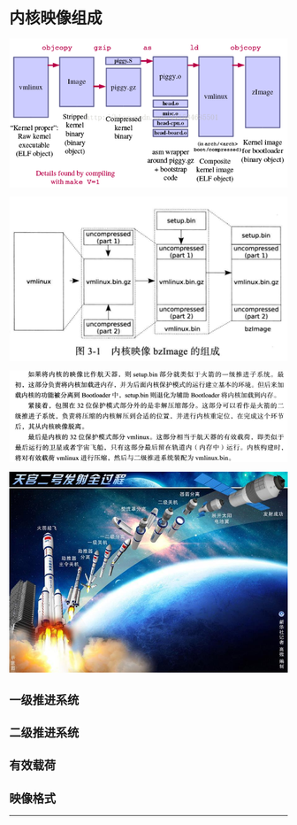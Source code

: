 # 内核映像组成

![1539599177299.png](image/1539599177299.png)

![20190911_210701_54](image/20190911_210701_54.png)

![20190911_210720_96](image/20190911_210720_96.png)

![20190911_211133_78](image/20190911_211133_78.png)

## 一级推进系统




## 二级推进系统





## 有效载荷




## 映像格式





---
